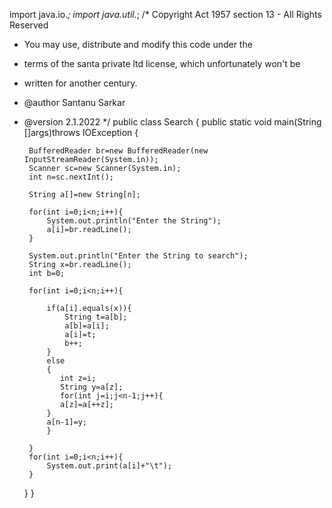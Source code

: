 
import java.io.*;
import java.util.*;
/* Copyright Act 1957 section 13 - All Rights Reserved
 * You may use, distribute and modify this code under the
 * terms of the santa private ltd license, which unfortunately won't be
 * written for another century.
 * @author Santanu Sarkar
 * @version 2.1.2022
 */
public class Search
{
    public static void main(String []args)throws IOException
    {

        BufferedReader br=new BufferedReader(new InputStreamReader(System.in));
        Scanner sc=new Scanner(System.in);
        int n=sc.nextInt();

        String a[]=new String[n];

        for(int i=0;i<n;i++){
            System.out.println("Enter the String");
            a[i]=br.readLine();
        }

        System.out.println("Enter the String to search");
        String x=br.readLine();
        int b=0;
        
        for(int i=0;i<n;i++){
          
            if(a[i].equals(x)){
                String t=a[b];
                a[b]=a[i];
                a[i]=t;
                b++;
            }
            else
            {
               int z=i;
               String y=a[z];
               for(int j=i;j<n-1;j++){
               a[z]=a[++z];
            }
            a[n-1]=y;
            }
          
        }
        for(int i=0;i<n;i++){
            System.out.print(a[i]+"\t");
        }
    }
}
